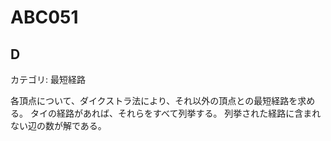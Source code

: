 # ABC051

## D
カテゴリ: 最短経路

各頂点について、ダイクストラ法により、それ以外の頂点との最短経路を求める。
タイの経路があれば、それらをすべて列挙する。
列挙された経路に含まれない辺の数が解である。
